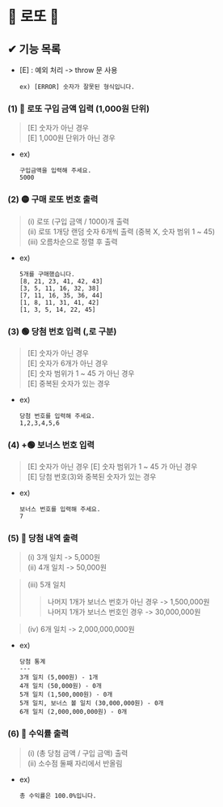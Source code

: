 # 💎 로또 💎



## ✔︎ 기능 목록
* [E] : 예외 처리 -> throw 문 사용
  
      ex) [ERROR] 숫자가 잘못된 형식입니다.

### (1) 📝 로또 구입 금액 입력 (1,000원 단위)
> [E] 숫자가 아닌 경우   
  [E] 1,000원 단위가 아닌 경우
   
* ex)   

      구입금액을 입력해 주세요.
      5000

### (2) 🟡 구매 로또 번호 출력
> (i) 로또 (구입 금액 / 1000)개 출력   
  (ii) 로또 1개당 랜덤 숫자 6개씩 출력 (중복 X, 숫자 범위 1 ~ 45)   
  (iii) 오름차순으로 정렬 후 출력

* ex)

      5개를 구매했습니다.
      [8, 21, 23, 41, 42, 43]
      [3, 5, 11, 16, 32, 38]
      [7, 11, 16, 35, 36, 44]
      [1, 8, 11, 31, 41, 42]
      [1, 3, 5, 14, 22, 45]

### (3) 🟢 당첨 번호 입력 (,로 구분)
> [E] 숫자가 아닌 경우    
  [E] 숫자가 6개가 아닌 경우       
  [E] 숫자 범위가 1 ~ 45 가 아닌 경우   
  [E] 중복된 숫자가 있는 경우   

* ex)

      당첨 번호를 입력해 주세요.
      1,2,3,4,5,6

### (4) +🟢 보너스 번호 입력
> [E] 숫자가 아닌 경우
  [E] 숫자 범위가 1 ~ 45 가 아닌 경우   
  [E] 당첨 번호(3)와 중복된 숫자가 있는 경우

* ex)

      보너스 번호를 입력해 주세요.
      7

### (5) 📝 당첨 내역 출력
> (i) 3개 일치 -> 5,000원   
  (ii) 4개 일치 -> 50,000원

>  (iii) 5개 일치   
>> 나머지 1개가 보너스 번호가 아닌 경우 -> 1,500,000원   
>> 나머지 1개가 보너스 번호인 경우 -> 30,000,000원

>  (iv) 6개 일치 -> 2,000,000,000원   

* ex)

      당첨 통계
      ---
      3개 일치 (5,000원) - 1개
      4개 일치 (50,000원) - 0개
      5개 일치 (1,500,000원) - 0개
      5개 일치, 보너스 볼 일치 (30,000,000원) - 0개
      6개 일치 (2,000,000,000원) - 0개

### (6) 📝 수익률 출력
> (i) (총 당첨 금액 / 구입 금액) 출력   
  (ii) 소수점 둘째 자리에서 반올림

* ex)

      총 수익률은 100.0%입니다.
